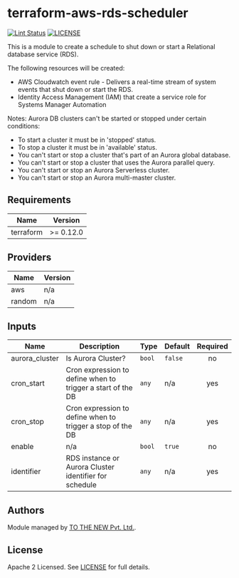 # terraform-aws-rds-scheduler

[![Lint Status](https://github.com/tothenew/terraform-aws-template/workflows/Lint/badge.svg)](https://github.com/tothenew/terraform-aws-rds-scheduler/actions)
[![LICENSE](https://img.shields.io/github/license/tothenew/terraform-aws-template)](https://github.com/tothenew/terraform-aws-rds-scheduler/blob/master/LICENSE)

This is a module to create a schedule to shut down or start a Relational database service (RDS).

The following resources will be created:
 - AWS Cloudwatch event rule - Delivers a real-time stream of system events that shut down or start the RDS.
 - Identity Access Management (IAM) that create a service role for Systems Manager Automation

Notes:
Aurora DB clusters can't be started or stopped under certain conditions:
- To start a cluster it must be in 'stopped' status.
- To stop a cluster it must be in 'available' status.
- You can't start or stop a cluster that's part of an Aurora global database.
- You can't start or stop a cluster that uses the Aurora parallel query.
- You can't start or stop an Aurora Serverless cluster.
- You can't start or stop an Aurora multi-master cluster.

<!--- BEGIN_TF_DOCS --->

## Requirements

| Name | Version |
|------|---------|
| terraform | >= 0.12.0 |

## Providers

| Name | Version |
|------|---------|
| aws | n/a |
| random | n/a |

## Inputs

| Name | Description | Type | Default | Required |
|------|-------------|------|---------|:--------:|
| aurora\_cluster | Is Aurora Cluster? | `bool` | `false` | no |
| cron\_start | Cron expression to define when to trigger a start of the DB | `any` | n/a | yes |
| cron\_stop | Cron expression to define when to trigger a stop of the DB | `any` | n/a | yes |
| enable | n/a | `bool` | `true` | no |
| identifier | RDS instance or Aurora Cluster identifier for schedule | `any` | n/a | yes |

<!--- END_TF_DOCS --->

## Authors

Module managed by [TO THE NEW Pvt. Ltd.](https://github.com/tothenew).

## License

Apache 2 Licensed. See [LICENSE](https://github.com/tothenew/terraform-aws-rds-scheduler/blob/master/LICENSE) for full details.
